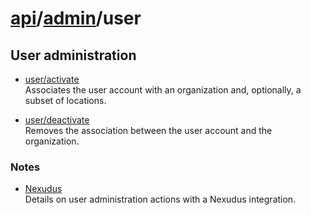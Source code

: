 # [api](..)/[admin](.)/user

## User administration

* [user/activate](user/activate)  
Associates the user account with an organization and, optionally, a subset of locations.

* [user/deactivate](user/deactivate)<br/>
Removes the association between the user account and the organization.

### Notes

* [Nexudus](user/nexudus.md)<br/>
Details on user administration actions with a Nexudus integration.

